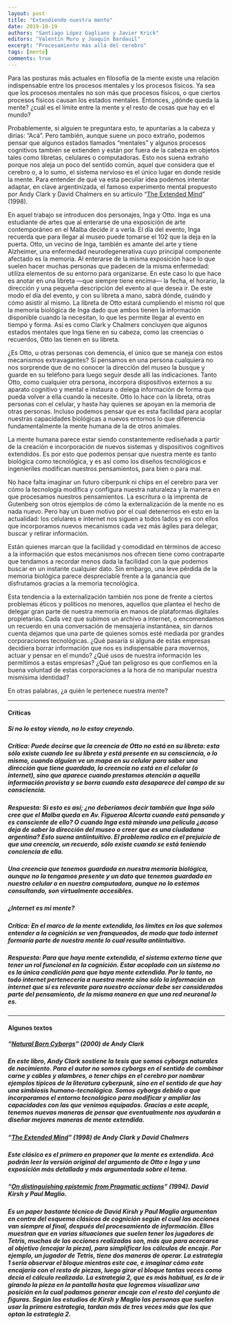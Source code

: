 ```yaml
---
layout: post
title: "Extendiendo nuestra mente"
date: 2019-10-19
authors: "Santiago López Gagliano y Javier Krick"
editors: "Valentín Muro y Joaquín Bardauil"
excerpt: "Procesamiento más allá del cerebro"
tags: [mente]
comments: true
---
```

Para las posturas más actuales en filosofía de la mente existe una relación indispensable entre los procesos mentales y los procesos físicos. Ya sea que los procesos mentales no son más que procesos físicos, o que ciertos procesos físicos causan los estados mentales. Entonces, ¿dónde queda la mente? ¿cuál es el límite entre la mente y el resto de cosas que hay en el mundo?

Probablemente, si alguien te preguntara esto, te apuntarías a la cabeza y dirías: “Acá”. Pero también, aunque suene un poco extraño, podemos pensar que algunos estados llamados “mentales” y algunos procesos cognitivos también se extienden y están por fuera de la cabeza en objetos tales como libretas, celulares o computadoras. Esto nos suena extraño porque nos aleja un poco del sentido común,  aquel que considera que el cerebro o, a lo sumo, el sistema nervioso es el único lugar en donde reside la mente. Para entender de qué va esta peculiar idea podemos intentar adaptar, en clave argentinizada, el famoso experimento mental propuesto por Andy Clark y David Chalmers en su artículo “[The Extended Mind](http://consc.net/papers/extended.html)” (1998).

En aquel trabajo se introducen dos personajes, Inga y Otto. Inga es una estudiante de artes que al enterarse de una exposición de arte contemporáneo en el Malba decide ir a verla. El día del evento, Inga recuerda que para llegar al museo puede tomarse el 102 que la deja en la puerta. Otto, un vecino de Inga, también es amante del arte y tiene Alzheimer, una enfermedad neurodegenerativa cuyo principal componente afectado es la memoria. Al enterarse de la misma exposición hace lo que suelen hacer muchas personas que padecen de la misma enfermedad: utiliza elementos de su entorno para organizarse. En este caso lo que hace es anotar en una libreta —que siempre tiene encima— la fecha, el horario, la dirección y una pequeña descripción del evento al que desea ir. De este modo el día del evento, y con su libreta a mano, sabrá dónde, cuándo y cómo asistir al mismo. La libreta de Otto estará cumpliendo el mismo rol que la memoria biológica de Inga dado que ambos tienen la información disponible cuando la necesitan, lo que les permite llegar al evento en tiempo y forma. Así es como Clark y Chalmers concluyen que algunos estados mentales que Inga tiene en su cabeza, como las creencias o recuerdos, Otto las tienen en su libreta.

¿Es Otto, u otras personas con demencia, el único que se maneja con estos mecanismos extravagantes? Si pensamos en una persona cualquiera no nos sorprende que de no conocer la dirección del museo la busque y guarde en su teléfono para luego seguir desde allí las indicaciones. Tanto Otto, como cualquier otra persona, incorpora dispositivos externos a su aparato cognitivo y mental e instaura o delega información de forma que pueda volver a ella cuando la necesite. Otto lo hace con la libreta, otras personas con el celular, y hasta hay quienes se apoyan en la memoria de otras personas. Incluso podemos pensar que es esta facilidad para acoplar nuestras capacidades biológicas a nuevos entornos lo que diferencia fundamentalmente la mente humana de la de otros animales.

La mente humana parece estar siendo constantemente rediseñada a partir de la creación e incorporación de nuevos sistemas y dispositivos cognitivos extendidos. Es por esto que podemos pensar que nuestra mente es tanto biológica como tecnológica, y es así como los diseños tecnológicos e ingenieriles modifican nuestros pensamientos, para bien o para mal.

No hace falta imaginar un futuro ciberpunk ni chips en el cerebro para ver cómo la tecnología modifica y configura nuestra naturaleza y la manera en que procesamos nuestros pensamientos. La escritura o la imprenta de Gutenberg son otros ejemplos de cómo la externalización de la mente no es nada nuevo. Pero hay un buen motivo por el cual detenernos en esto en la actualidad: los celulares e internet nos siguen a todos lados y es con ellos que incorporamos nuevos mecanismos cada vez más ágiles para delegar, buscar y retirar información.

Están quienes marcan que la facilidad y comodidad en términos de acceso a la información que estos mecanismos nos ofrecen tiene como contraparte que tendamos a recordar menos dada la facilidad con la que podemos buscar en un instante cualquier dato. Sin embargo, una leve pérdida de la memoria biológica parece despreciable frente a la ganancia que disfrutamos gracias a la memoria tecnológica.

Esta tendencia a la externalización también nos pone de frente a ciertos problemas éticos y políticos no menores, aquellos que plantea el hecho de delegar gran parte de nuestra memoria  en manos de plataformas digitales propietarias. Cada vez que subimos un archivo a internet, o encomendamos un recuerdo en una conversación de mensajería instantánea, sin darnos cuenta dejamos que una parte de quienes somos esté mediada por grandes corporaciones tecnológicas. ¿Qué pasaría si alguna de estas empresas decidiera borrar  información que nos es indispensable para movernos, actuar y pensar en el mundo? ¿Qué usos de nuestra información les permitimos a estas empresas? ¿Qué tan peligroso es que confiemos en la buena voluntad de estas corporaciones a la hora de no manipular nuestra mismísima identidad?

En otras palabras, ¿a quién le pertenece nuestra mente?

---
#### Críticas

##### Si no lo estoy viendo, no lo estoy creyendo.
##### Crítica: Puede decirse que la creencia de Otto no está en su libreta: esta sólo existe cuando lee su libreta y está presente en su consciencia, o lo mismo, cuando alguien ve un mapa en su celular para saber una dirección que tiene guardada, la creencia no está en el celular (o internet), sino que aparece cuando prestamos atención a aquella información provista y se borra cuando esta desaparece del campo de su consciencia.

##### Respuesta: Si esto es así; ¿no deberíamos decir también que Inga sólo cree que el Malba queda en Av. Figueroa Alcorta cuando está pensando y es consciente de ello? O cuando Inga está mirando una película ¿acaso deja de saber la dirección del museo o creer que es una ciudadana argentina? Esto suena antiintuitivo. El problema radica en el prejuicio de que una creencia, un recuerdo, sólo existe cuando se está teniendo conciencia de ella.

##### Una creencia que tenemos guardada en nuestra memoria biológica, aunque no la tengamos presente y un dato que tenemos guardado en nuestro celular o en nuestra computadora, aunque no lo estemos consultando, son virtualmente accesibles.

##### ¿Internet es mi mente?
##### Crítica: En el marco de la mente extendida, los límites en los que solemos entender a la cognición se ven franqueados, de modo que todo internet formaría parte de nuestra mente lo cual resulta antiintuitivo.

##### Respuesta: Para que haya mente extendida, el sistema externo tiene que tener un rol funcional en la cognición. Estar acoplado con un sistema no es la única condición para que haya mente extendida. Por lo tanto, no todo internet pertenecería a nuestra mente sino sólo la información en internet que sí es relevante para nuestro accionar  debe ser considerados parte del pensamiento, de la misma manera en que una red neuronal lo es.

---
#### Algunos textos
##### “[Natural Born Cyborgs](https://www.edge.org/conversation/natural-born-cyborgs)” (2000) de Andy Clark

##### En este libro, Andy Clark sostiene la tesis que somos cyborgs naturales de nacimiento. Para el autor no somos cyborgs en el sentido de combinar carne y cables y alambres, o tener chips en el cerebro por nombrar ejemplos típicos de la literatura cyberpunk, sino en  el sentido de que hay una simbiosis humano-tecnológica. Somos cyborgs debido a que incorporamos el entorno tecnológico para modificar y ampliar las capacidades con las que venimos equipados. Gracias a este acople, tenemos nuevas maneras de pensar que eventualmente nos ayudarán a diseñar mejores maneras de mente extendida.

##### “[The Extended Mind](http://consc.net/papers/extended.html)” (1998) de Andy Clark y David Chalmers

##### Este clásico es el primero en proponer que la mente es extendida. Acá podrán leer la versión original del argumento de Otto e Inga y una exposición más detallada y más argumentada sobre el tema.

##### “[On distinguishing epistemic from Pragmatic actions](https://onlinelibrary.wiley.com/doi/abs/10.1207/s15516709cog1804_1)” (1994). David Kirsh y Paul Maglio.

##### Es un paper bastante técnico de David Kirsh y Paul Maglio argumentan en contra del esquema clásicos de cognición según el cual las acciones van siempre al final, después del procesamiento de información. Ellos muestran que en varias situaciones que suelen tener los jugadores de Tetris, muchas de las acciones realizadas son, más que para acercarse al objetivo (encajar la pieza), para simplificar los cálculos de encaje. Por ejemplo, un jugador de Tetris, tiene dos maneras de operar. La estrategia 1 sería observar el bloque mientras este cae, e imaginar cómo este encajaría con el resto de piezas, luego girar el bloque tantas veces como decía el cálculo realizado. La estrategia 2, que es más habitual, es la de ir girando la pieza en la pantalla hasta que logremos visualizar una posición en la cual podamos generar encaje con el resto del conjunto de figuras. Según los estudios de Kirsh y Maglio las personas que suelen usar la primera estrategia, tardan más de tres veces más que los que optan la estrategia 2.
